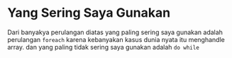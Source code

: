 # Yang Sering Saya Gunakan

Dari banyakya perulangan diatas yang paling sering saya gunakan adalah perulangan `foreach` karena kebanyakan kasus dunia nyata itu menghandle array. dan yang paling tidak sering saya gunakan adalah `do while`
